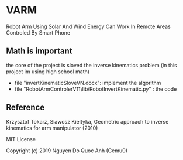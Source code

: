 # VARM

 Robot Arm Using Solar And Wind Energy Can Work In Remote Areas Controled By Smart Phone

## Math is important

the core of the project is sloved the inverse kinematics problem (in this project im using high school math)  

- file "invertKinematicSloveVN.docx":  implement the algorithm
- file "RobotArmControlerV11\lib\RobotInvertKinematic.py" : the code

## Reference

Krzysztof Tokarz, Slawosz Kieltyka, Geometric approach to inverse kinematics for arm manipulator (2010)

MIT License 

Copyright (c) 2019 Nguyen Do Quoc Anh (Cemu0)